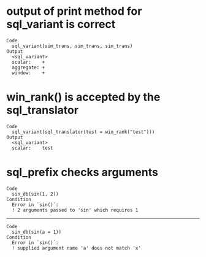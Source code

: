 # output of print method for sql_variant is correct

    Code
      sql_variant(sim_trans, sim_trans, sim_trans)
    Output
      <sql_variant>
      scalar:    +
      aggregate: +
      window:    +

# win_rank() is accepted by the sql_translator

    Code
      sql_variant(sql_translator(test = win_rank("test")))
    Output
      <sql_variant>
      scalar:    test

# sql_prefix checks arguments

    Code
      sin_db(sin(1, 2))
    Condition
      Error in `sin()`:
      ! 2 arguments passed to 'sin' which requires 1

---

    Code
      sin_db(sin(a = 1))
    Condition
      Error in `sin()`:
      ! supplied argument name 'a' does not match 'x'

